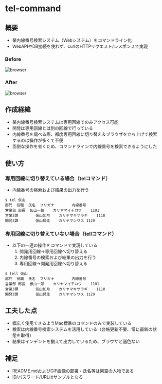 # tel-command

## 概要

- 某内線番号検索システム（Webシステム）をコマンドライン化
- WebAPIやDB接続を使わず、curlのHTTPリクエスト/レスポンスで実現

### Before

![browser](https://raw.github.com/wiki/fujisii/tel-command/images/browser.gif)

### After

![browser](https://raw.github.com/wiki/fujisii/tel-command/images/command.gif)

## 作成経緯

- 某内線番号検索システムは専用回線でのみアクセス可能
- 開発は専用回線とは別の回線で行っている
- 内線番号を調べる際、都度専用回線に切り替え＆ブラウザを立ち上げて検索するのは操作が多くて不便
- 面倒な操作を省くため、コマンドラインで内線番号を検索できるようにした

## 使い方

### 専用回線に切り替えている場合（telコマンド）

- 内線番号の検索および結果の出力を行う

```shell
$ tel 仮山
部門	役職	氏名	フリガナ		内線番号
営業部	部長	仮山一郎	カリヤマイチロウ	1101
営業3課		仮山如月	カリヤマキサラギ	1110
開発3課		仮山師走	カリヤマシワス	1120
```

### 専用回線に切り替えていない場合（tellコマンド）

- 以下の一連の操作をコマンドで実現している
	1. 開発用回線→専用回線へ切り替える
	2. 内線番号の検索および結果の出力を行う
	3. 専用回線→開発用回線へ切り替える

```shell
$ tell 仮山
部門	役職	氏名	フリガナ		内線番号
営業部	部長	仮山一郎	カリヤマイチロウ	1101
営業3課		仮山如月	カリヤマキサラギ	1110
開発3課		仮山師走	カリヤマシワス	1120
```

## 工夫した点

- 幅広く使用できるようMac標準のコマンドのみで実装している
- 検索は内線番号検索システムを活用している（台帳更新不要、常に最新の状態を取得）
- 結果はインデントを揃えて出力しているため、ブラウザと遜色ない

## 補足

- README.mdおよびGIF画像の部署・氏名等は架空の人物である
- ID/パスワード/URLはサンプルとなる
